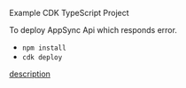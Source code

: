 Example CDK TypeScript Project

To deploy AppSync Api which responds error.

* `npm install`
* `cdk deploy`

[description](https://figmentresearch.com/aws/cdkappsync-dynamo-error)